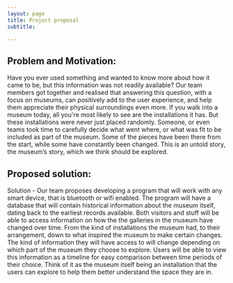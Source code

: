 ```yaml
---
layout: page
title: Project proposal
subtitle: 

---
```


## Problem and Motivation:
Have you ever used something and wanted to know more about how it came to be, but this information was not readily available? Our team members got together and realised that answering this question, with a focus on museums, can positively add to the user experience, and help them appreciate their physical surroundings even more. If you walk into a museum today, all you're most likely to see are the installations it has. But these installations were never just placed randomly. Someone, or even teams took time to carefully decide what went where, or what was fit to be included as part of the museum. Some of the pieces have been there from the start, while some have constantly been changed. This is an untold story, the museum’s story, which we think should be explored.

## Proposed solution:
Solution - Our team proposes developing a program that will work with any smart device, that is bluetooth or wifi enabled. The program will have a database that will contain historical information about the museum itself, dating back to the earliest records available. Both visitors and stuff will be able to access information on how the the galleries in the museum have changed over time. From the kind of installations the museum had, to their arrangement, down to what inspired the museum to make certain changes. The kind of information they will have access to will change depending on which part of the museum they choose to explore. Users will be able to view this information as a timeline for easy comparison between time periods of their choice. Think of it as the museum itself being an installation that the users can explore to help them better understand the space they are in.

